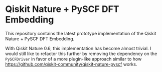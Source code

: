 # Qiskit Nature + PySCF DFT Embedding

This repository contains the latest prototype implementation of the Qiskit Nature + PySCF DFT Embedding.

With Qiskit Nature 0.6, this implementation has become almost trivial.
I would still like to refactor this further by removing the dependency on the
`PySCFDriver` in favor of a more plugin-like approach similar to how
https://github.com/qiskit-community/qiskit-nature-pyscf works.
